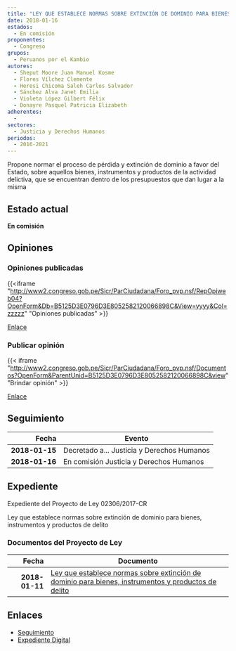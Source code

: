 ```yaml
---
title: "LEY QUE ESTABLECE NORMAS SOBRE EXTINCIÓN DE DOMINIO PARA BIENES, INSTRUMENTOS Y PRODUCTOS DE DELITO"
date: 2018-01-16
estados: 
  - En comisión
proponentes: 
  - Congreso
grupos: 
  - Peruanos por el Kambio
autores: 
  - Sheput Moore Juan Manuel Kosme
  - Flores Vílchez Clemente
  - Heresi Chicoma Saleh Carlos Salvador
  - Sánchez Alva Janet Emilia
  - Violeta López Gilbert Félix
  - Donayre Pasquel Patricia Elizabeth
adherentes: 
  - 
sectores: 
  - Justicia y Derechos Humanos
periodos: 
  - 2016-2021
---
```


Propone normar el proceso de pérdida y extinción de dominio a favor del Estado, sobre aquellos bienes, instrumentos y productos de la actividad delictiva, que se encuentran dentro de los presupuestos que dan lugar a la misma


## Estado actual

**En comisión**

## Opiniones

### Opiniones publicadas

{{<iframe "http://www2.congreso.gob.pe/Sicr/ParCiudadana/Foro_pvp.nsf/RepOpiweb04?OpenForm&Db=B5125D3E0796D3E8052582120066898C&View=yyyy&Col=zzzzz" "Opiniones publicadas" >}}

[Enlace](http://www2.congreso.gob.pe/Sicr/ParCiudadana/Foro_pvp.nsf/RepOpiweb04?OpenForm&Db=B5125D3E0796D3E8052582120066898C&View=yyyy&Col=zzzzz)
### Publicar opinión

{{< iframe "http://www2.congreso.gob.pe/Sicr/ParCiudadana/Foro_pvp.nsf/Documentos?OpenForm&ParentUnid=B5125D3E0796D3E8052582120066898C&view" "Brindar opinión" >}}

[Enlace](http://www2.congreso.gob.pe/Sicr/ParCiudadana/Foro_pvp.nsf/Documentos?OpenForm&ParentUnid=B5125D3E0796D3E8052582120066898C&view)

## Seguimiento

| Fecha | Evento |
|------:|--------|
| **2018-01-15** | Decretado a... Justicia y Derechos Humanos|
| **2018-01-16** | En comisión Justicia y Derechos Humanos|


## Expediente

Expediente del Proyecto de Ley 02306/2017-CR

Ley que establece normas sobre extinción de dominio para bienes, instrumentos y productos de delito


### Documentos del Proyecto de Ley

| Fecha | Documento |
|------:|--------|
| **2018-01-11** | [Ley que establece normas sobre extinción de dominio para bienes, instrumentos y productos de delito](http://www.leyes.congreso.gob.pe/Documentos/2016_2021/Proyectos_de_Ley_y_de_Resoluciones_Legislativas/PL0230620180111.pdf) |

## Enlaces 

- [Seguimiento](http://www2.congreso.gob.pe/Sicr/TraDocEstProc/CLProLey2016.nsf/f7fff46988ca05b1052578e100829cc7/95d8abdf0dba8fbe05258212006a26e3?OpenDocument)
- [Expediente Digital](http://www2.congreso.gob.pe/Sicr/TraDocEstProc/CLProLey2016.nsf/f7fff46988ca05b1052578e100829cc7/95d8abdf0dba8fbe05258212006a26e3?OpenDocument&Click=05257FB7005EB655.eb71d0cf91d8294e05256cdf006b5706/$Body/0.1C6C)
